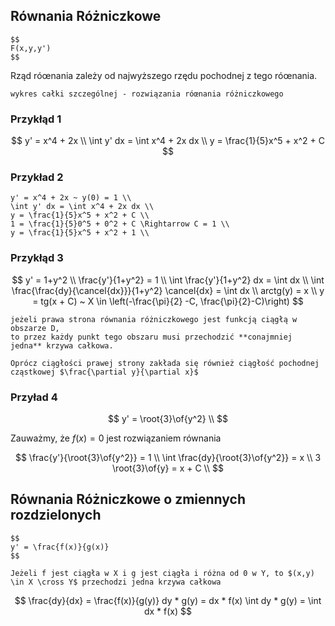 ## Równania Różniczkowe

```{admonition} postać ogólna równania różniczkowego zwyczajnego I Rzędu
$$
F(x,y,y')
$$
```

Rząd róœnania zależy od najwyższego rzędu pochodnej z tego róœnania.

```{admonition} Krzywa całkowa
wykres całki szczególnej - rozwiązania róœnania różniczkowego
```

### Przykłąd 1

$$
y' = x^4 + 2x \\
\int y' dx = \int x^4 + 2x dx \\
y = \frac{1}{5}x^5 + x^2 + C
$$

### Przykład 2 

```{math}
y' = x^4 + 2x ~ y(0) = 1 \\
\int y' dx = \int x^4 + 2x dx \\
y = \frac{1}{5}x^5 + x^2 + C \\
1 = \frac{1}{5}0^5 + 0^2 + C \Rightarrow C = 1 \\
y = \frac{1}{5}x^5 + x^2 + 1 \\
```

### Przykłąd 3

$$
y' = 1+y^2 \\
\frac{y'}{1+y^2} = 1 \\
\int \frac{y'}{1+y^2} dx = \int dx \\
\int \frac{\frac{dy}{\cancel{dx}}}{1+y^2} \cancel{dx} = \int dx \\
arctg(y) = x \\
y = tg(x + C) ~ X \in \left(-\frac{\pi}{2} -C, \frac{\pi}{2}-C)\right)
$$

```{admonition} Twierdzenie o istnieniu rozwiązań równania różniczkowego
jeżeli prawa strona równania różniczkowego jest funkcją ciągłą w obszarze D,
to przez każdy punkt tego obszaru musi przechodzić **conajmniej jedna** krzywa całkowa.
```

```{admonition} warunek na jedyne rozwiązanie problemu początkowego
Oprócz ciągłości prawej strony zakłada się również ciągłość pochodnej cząstkowej $\frac{\partial y}{\partial x}$
```

### Przyład 4

$$
y' = \root{3}\of{y^2} \\
$$

Zauważmy, że $f(x)=0$ jest rozwiązaniem równania

$$
\frac{y'}{\root{3}\of{y^2}} = 1 \\
\int \frac{dy}{\root{3}\of{y^2}} = x \\
3 \root{3}\of{y} = x + C \\
$$

## Równania Różniczkowe o zmiennych rozdzielonych

```{admonition} Postać ogólna równania różniczkowego o zmienych rozdzielonych
$$
y' = \frac{f(x)}{g(x)}
$$
```

```{admonition} Rozwiązanie problemu coshiego
Jeżeli f jest ciągła w X i g jest ciągła i różna od 0 w Y, to $(x,y) \in X \cross Y$ przechodzi jedna krzywa całkowa
```

$$
\frac{dy}{dx} = \frac{f(x)}{g(y)}
dy * g(y) = dx * f(x)
\int dy * g(y) = \int dx * f(x)
$$
